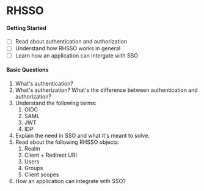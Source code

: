 # RHSSO
#### Getting Started
- [ ] Read about authentication and authorization
- [ ] Understand how RHSSO works in general
- [ ] Learn how an application can intergate with SSO

#### Basic Questions
1. What's authentication?
2. What's autherization? What's the difference between authentication and authorization?
3. Understand the following terms:
    1. OIDC
    2. SAML
    3. JWT
    4. IDP
4. Explain the need in SSO and what it's meant to solve.
5. Read about the following RHSSO objects:
    1. Realm
    2. Client + Redirect URI
    3. Users
    4. Groups
    5. Client scopes
6. How an application can integrate with SSO?
 
